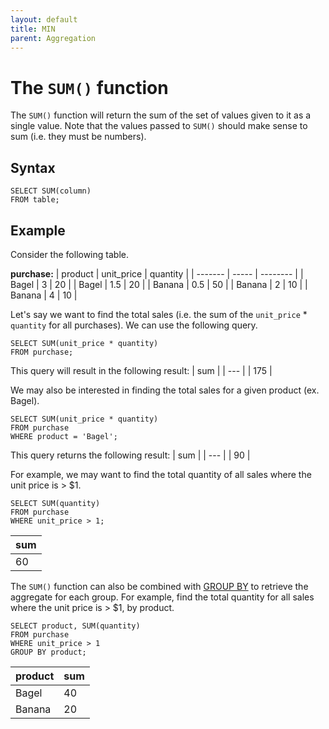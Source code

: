 ```yaml
---
layout: default
title: MIN
parent: Aggregation
---
```


# The `SUM()` function
The `SUM()` function will return the sum of the set of values given to it as a single value. Note that the values passed to `SUM()` should make sense to sum (i.e. they must be numbers).

## Syntax
```
SELECT SUM(column)
FROM table;
```

## Example
Consider the following table.

**purchase:**
| product | unit_price | quantity |
| ------- | ----- | -------- |
| Bagel | 3 | 20 |
| Bagel | 1.5 | 20 |
| Banana | 0.5 | 50 |
| Banana | 2 | 10 |
| Banana | 4 | 10 | 

Let's say we want to find the total sales (i.e. the sum of the `unit_price` * `quantity` for all purchases). We can use the following query.
```
SELECT SUM(unit_price * quantity)
FROM purchase;
```
This query will result in the following result:
| sum |
| --- |
| 175 |

We may also be interested in finding the total sales for a given product (ex. Bagel).
```
SELECT SUM(unit_price * quantity)
FROM purchase
WHERE product = 'Bagel';
```
This query returns the following result:
| sum |
| --- |
| 90 |

For example, we may want to find the total quantity of all sales where the unit price is > $1.
```
SELECT SUM(quantity)
FROM purchase
WHERE unit_price > 1;
```
| sum |
| --- |
| 60 |

The `SUM()` function can also be combined with [GROUP BY](group-by.html) to retrieve the aggregate for each group. For example, find the total quantity for all sales where the unit price is > $1, by product.
```
SELECT product, SUM(quantity)
FROM purchase
WHERE unit_price > 1
GROUP BY product;
```
| product | sum |
| ------- | --- |
| Bagel | 40 |
| Banana | 20 |